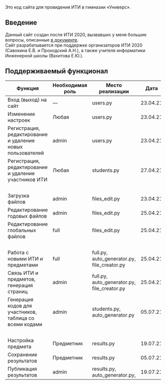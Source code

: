 Это код сайта для провидения ИТИ в гимназии «Универс».  

## Введение
Данный сайт создан после ИТИ 2020, вызвавших у меня большие вопросы, описанные [в документе](https://docs.google.com/document/d/1EVA8DLRzNT_RM08moMkHQI5ec5AY2vNwJUmSYoydi4M/edit?usp=sharing).  
Сайт разрабатывается при поддержке организаторов ИТИ 2020 (Савокина Е.В. и Проходский А.Н.), а также
учителя информатики Инженерной школы (Вахитова Е.Ю.).

## Поддерживаемый функционал
| Функция | Необходимая роль | Место реализации | Дата |
| ------- | ----- | ----- | ---- |
| Вход (выход) на сайт | — | users.py | 23.04.21 |
| Изменение настроек | Любая | users.py | 23.04.21 |
| Регистрация, редактирование и удаление новых пользователей | admin | users.py | 23.04.21 |
| Регистрация, редактирование и удаление участников ИТИ | Любая | students.py | 27.04.21 |
| &nbsp; | | | |
| Загрузка файлов | admin | files_edit.py | 23.04.21 |
| Редактирование годовых файлов | admin | files_edit.py | 25.04.21 |
| Редактирование глобальных файлов | full | files_edit.py | 25.04.21 |
| &nbsp; | | | |
| Работа с новыми ИТИ и предметами | full | full.py, auto_generator.py, file_creator.py | 25.04.21 |
| Связь ИТИ и предметов, генерация страниц | admin | full.py, auto_generator.py, file_creator.py | 25.04.21 |
| Генерация кодов для участников, таблица со всеми кодами | admin | students.py, auto_generator.py | 05.07.21 |
| &nbsp; | | | |
| Настройка предмета | Предметник | results.py | 19.07.21 |
| Сохранение результатов | Предметник | results.py | 05.07.21 |
| Публикация результатов | admin | results.py, auto_generator.py, | 19.07.21 |
